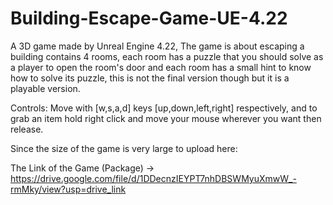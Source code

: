 # Building-Escape-Game-UE-4.22

A 3D game made by Unreal Engine 4.22, The game is about escaping a building contains 4 rooms, each room has a puzzle that you should solve as a player to open the room's door and each room has a small hint to know how to solve its puzzle, this is not the final version though but it is a playable version.

Controls:
Move with [w,s,a,d] keys [up,down,left,right] respectively, and to grab an item hold right click and move your mouse wherever you want then release.

Since the size of the game is very large to upload here:

The Link of the Game (Package) -> https://drive.google.com/file/d/1DDecnzIEYPT7nhDBSWMyuXmwW_-rmMky/view?usp=drive_link
